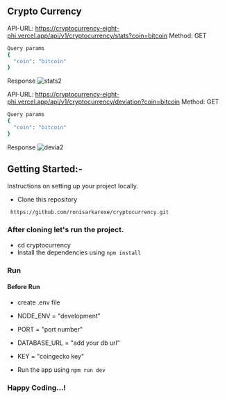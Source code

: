## Crypto Currency


API-URL: https://cryptocurrency-eight-phi.vercel.app/api/v1/cryptocurrency/stats?coin=bitcoin
Method: GET
```sh
Query params
{
  "coin": "bitcoin"
}
```
Response
![stats2](https://github.com/user-attachments/assets/38076198-a3db-45cf-8595-f11cd7e64d76)


API-URL: https://cryptocurrency-eight-phi.vercel.app/api/v1/cryptocurrency/deviation?coin=bitcoin
Method: GET
```sh 
Query params
{
  "coin": "bitcoin"
}
```
Response
![devia2](https://github.com/user-attachments/assets/9098668c-81ae-4d83-9f40-b825fa3ecf6f)

## Getting Started:-

Instructions on setting up your project locally.

- Clone this repository

```sh
 https://github.com/ronisarkarexe/cryptocurrency.git
```

### After cloning let's run the project.

- cd cryptocurrency
- Install the dependencies using `npm install`

### Run

#### Before Run

- create .env file

- NODE_ENV = "development"
- PORT = "port number"
- DATABASE_URL = "add your db url"
- KEY = "coingecko key"

- Run the app using `npm run dev`

### Happy Coding...!
